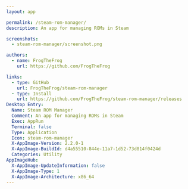 ```yaml
---
layout: app

permalink: /steam-rom-manager/
description: An app for managing ROMs in Steam

screenshots:
  - steam-rom-manager/screenshot.png

authors:
  - name: FrogTheFrog
    url: https://github.com/FrogTheFrog

links:
  - type: GitHub
    url: FrogTheFrog/steam-rom-manager
  - type: Install
    url: https://github.com/FrogTheFrog/steam-rom-manager/releases
Desktop Entry:
  Name: Steam ROM Manager
  Comment: An app for managing ROMs in Steam
  Exec: AppRun
  Terminal: false
  Type: Application
  Icon: steam-rom-manager
  X-AppImage-Version: 2.2.0-1
  X-AppImage-BuildId: d4a55510-844e-11a7-1d52-73d814f0424d
  Categories: Utility
AppImageHub:
  X-AppImage-UpdateInformation: false
  X-AppImage-Type: 1
  X-AppImage-Architecture: x86_64
---
```

